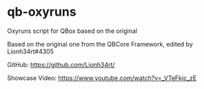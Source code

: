 # qb-oxyruns
Oxyruns script for QBox based on the original

Based on the original one from the QBCore Framework, edited by Lionh34rt#4305

GitHub: https://github.com/Lionh34rt/

Showcase Video: https://www.youtube.com/watch?v=_VTeFkjc_zE
